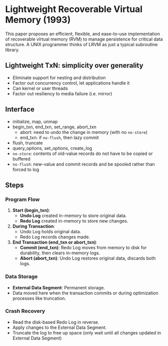 # Lightweight Recoverable Virtual Memory (1993)
This paper proposes an efficient, flexible, and ease-to-use implementation of recoverable virtual memory (RVM) to manage persistence for critical data structure. A UNIX programmer thinks of LRVM as just a typical subroutine library. 

## Lightweight TxN: simplicity over generality 
- Eliminate support for nesting and distribution
- Factor out concurrency control, let applications handle it
- Can kernel or user threads
- Factor out resiliency to media failure (i.e. mirror)

## Interface 
- initialize, map, unmap
- begin_txn, end_txn, set_range, abort_txn
    - abort: need to undo the change in memory (with no `no-store`)
    - end_txn: if `no-flush`, then lazy commit
- flush, truncate
- query_options, set_options, create_log
- `no-store`: contents of old-value records do not have to be copied or buffered
- `no-flush`: new-value and commit records and be spooled rather than forced to log
  
## Steps

### **Program Flow**

1. **Start (begin_txn)**:
    - **Undo Log** created in-memory to store original data.
    - **Redo Log** created in-memory to store new changes.
2. **During Transaction**:
    - Undo Log holds original data.
    - Redo Log records changes made.
3. **End Transaction (end_txn or abort_txn)**:
    - **Commit (end_txn)**: Redo Log moves from memory to disk for durability, then clears in-memory logs.
    - **Abort (abort_txn)**: Undo Log restores original data, discards both logs.

### **Data Storage**

- **External Data Segment**: Permanent storage.
- Data moved here when the transaction commits or during optimization processes like truncation.

### **Crash Recovery**

- Read the disk-based Redo Log in reverse.
- Apply changes to the External Data Segment.
- Truncate the log to free up space (only wait until all changes updated in External Data Segment)

